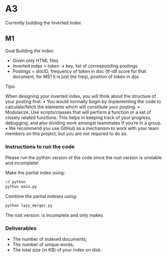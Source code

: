 # A3

Currently building the Inverted Index

## M1

Goal Building the index:

- Given only HTML files
- Inverted index = token -> key, list of corresponding postings
- Postings = docID, frequency of token in doc (tf-idf score for that document, for MS1 it is just the freq), position of token in doc

Tips:

When designing your inverted index, you will think about the structure
of your posting first.
• You would normally begin by implementing the code to calculate/fetch
the elements which will constitute your posting.
• Modularize. Use scripts/classes that will perform a function or a set of
closely related functions. This helps in keeping track of your progress,
debugging, and also dividing work amongst teammates if you’re in a group.
• We recommend you use GitHub as a mechanism to work with your team
members on this project, but you are not required to do so.

### Instructions to run the code

Please run the python version of the code since the rust version is unstable and incomplete!

Make the partial index using:

```bash
cd python
python main.py
```

Combine the partial indexes using:

```bash
python lazy_merger.py
```

The rust version: is incomplete and only makes

### Deliverables

- The number of indexed documents;
- The number of unique words;
- The total size (in KB) of your index on disk.
